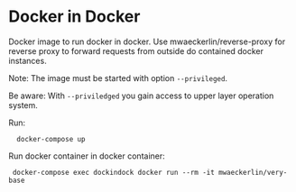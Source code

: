 Docker in Docker
================

Docker image to run docker in docker. Use mwaeckerlin/reverse-proxy
for reverse proxy to forward requests from outside do contained docker
instances.

Note: The image must be started with option `--privileged`.

Be aware: With `--priviledged` you gain access to upper layer operation system.

Run:

      docker-compose up

Run docker container in docker container:

     docker-compose exec dockindock docker run --rm -it mwaeckerlin/very-base